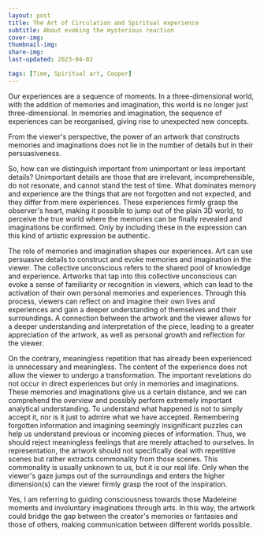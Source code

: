```yaml
---
layout: post
title: The Art of Circulation and Spiritual experience 
subtitle: About evoking the mysterious reaction
cover-img: 
thumbnail-img: 
share-img: 
last-updated: 2023-04-02

tags: [Time, Spiritual art, Cooper]
---
```


Our experiences are a sequence of moments. In a three-dimensional world, with the addition of memories and imagination, this world is no longer just three-dimensional. In memories and imagination, the sequence of experiences can be reorganised, giving rise to unexpected new concepts.

From the viewer's perspective, the power of an artwork that constructs memories and imaginations does not lie in the number of details but in their persuasiveness.

So, how can we distinguish important from unimportant or less important details? Unimportant details are those that are irrelevant, incomprehensible, do not resonate, and cannot stand the test of time. What dominates memory and experience are the things that are not forgotten and not expected, and they differ from mere experiences. These experiences firmly grasp the observer's heart, making it possible to jump out of the plain 3D world, to perceive the true world where the memories can be finally revealed and imaginations be confirmed. Only by including these in the expression can this kind of artistic expression be authentic.

The role of memories and imagination shapes our experiences. Art can use persuasive details to construct and evoke memories and imagination in the viewer. The collective unconscious refers to the shared pool of knowledge and experience. Artworks that tap into this collective unconscious can evoke a sense of familiarity or recognition in viewers, which can lead to the activation of their own personal memories and experiences. Through this process, viewers can reflect on and imagine their own lives and experiences and gain a deeper understanding of themselves and their surroundings. A connection between the artwork and the viewer allows for a deeper understanding and interpretation of the piece, leading to a greater appreciation of the artwork, as well as personal growth and reflection for the viewer.

On the contrary, meaningless repetition that has already been experienced is unnecessary and meaningless. The content of the experience does not allow the viewer to undergo a transformation. The important revelations do not occur in direct experiences but only in memories and imaginations. These memories and imaginations give us a certain distance, and we can comprehend the overview and possibly perform extremely important analytical understanding. To understand what happened is not to simply accept it, nor is it just to admire what we have accepted. Remembering forgotten information and imagining seemingly insignificant puzzles can help us understand previous or incoming pieces of information. Thus, we should reject meaningless feelings that are merely attached to ourselves. In representation, the artwork should not specifically deal with repetitive scenes but rather extracts commonality from those scenes. This commonality is usually unknown to us, but it is our real life. Only when the viewer's gaze jumps out of the surroundings and enters the higher dimension(s) can the viewer firmly grasp the root of the inspiration.

Yes, I am referring to guiding consciousness towards those Madeleine moments and involuntary imaginations through arts. In this way, the artwork could bridge the gap between the creator's memories or fantasies and those of others, making communication between different worlds possible.
